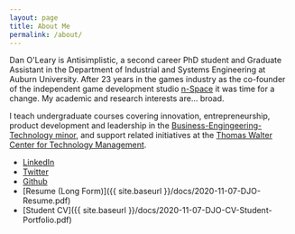 ```yaml
---
layout: page
title: About Me
permalink: /about/
---
```


Dan O'Leary is Antisimplistic, a second career PhD student and Graduate Assistant in the Department of Industrial and Systems Engineering  at Auburn University. After 23 years in the games industry as the co-founder of the independent game development studio [n-Space](https://en.wikipedia.org/wiki/N-Space) it was time for a change. My academic and research interests are... broad.

I teach undergraduate courses covering innovation, entrepreneurship, product development and leadership in the [Business-Engingeering-Technology minor](http://www.eng.auburn.edu/research/centers/twc/bet-program/index.html), and support related initiatives at the [Thomas Walter Center for Technology Management](http://www.eng.auburn.edu/research/centers/twc/index.html).

- [LinkedIn](https://www.linkedin.com/in/djoleary/)
- [Twitter](https://twitter.com/antisimplistic)
- [Github](https://github.com/olearydj)
- [Resume (Long Form)]({{ site.baseurl }}/docs/2020-11-07-DJO-Resume.pdf)
- [Student CV]({{ site.baseurl }}/docs/2020-11-07-DJO-CV-Student-Portfolio.pdf)
